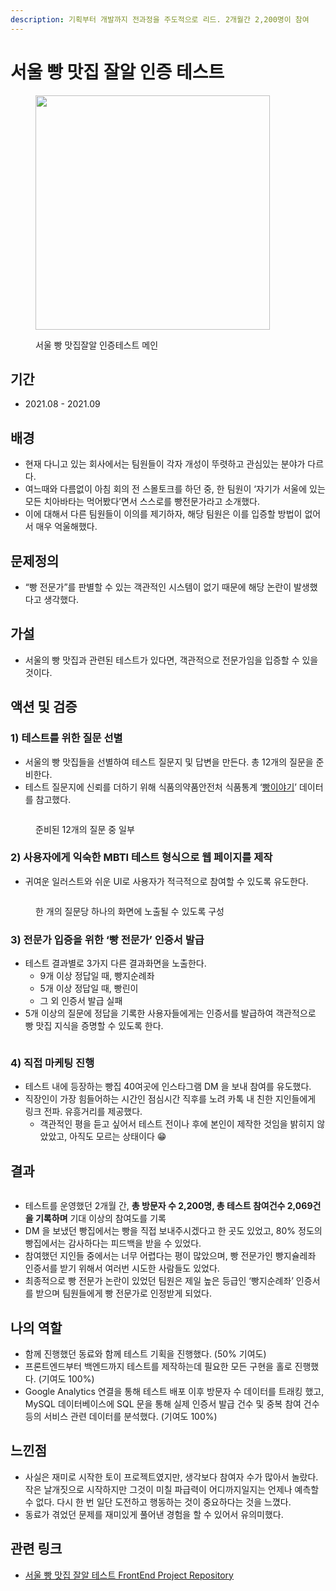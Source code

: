 ```yaml
---
description: 기획부터 개발까지 전과정을 주도적으로 리드. 2개월간 2,200명이 참여
---
```


# 서울 빵 맛집 잘알 인증 테스트

<figure><img src="../.gitbook/assets/image (129).png" alt="" width="375"><figcaption><p>서울 빵 맛집잘알 인증테스트 메인</p></figcaption></figure>

## 기간

* 2021.08 - 2021.09&#x20;

## 배경

* 현재 다니고 있는 회사에서는 팀원들이 각자 개성이 뚜렷하고 관심있는 분야가 다르다.
* 여느때와 다름없이 아침 회의 전 스몰토크를 하던 중, 한 팀원이 ‘자기가 서울에 있는 모든 치아바타는 먹어봤다’면서 스스로를 빵전문가라고 소개했다.
* 이에 대해서 다른 팀원들이 이의를 제기하자, 해당 팀원은 이를 입증할 방법이 없어서 매우 억울해했다.

## 문제정의

* “빵 전문가”를 판별할 수 있는 객관적인 시스템이 없기 때문에 해당 논란이 발생했다고 생각했다.

## 가설

* 서울의 빵 맛집과 관련된 테스트가 있다면, 객관적으로 전문가임을 입증할 수 있을 것이다.

## 액션 및 검증

### **1) 테스트를 위한 질문 선별**

* 서울의 빵 맛집들을 선별하여 테스트 질문지 및 답변을 만든다. 총 12개의 질문을 준비한다.&#x20;
* 테스트 질문지에 신뢰를 더하기 위해 식품의약품안전처 식품통계 ‘[빵이야기](https://www.mfds.go.kr/brd/m\_629/view.do?seq=13\&srchFr=\&srchTo=\&srchWord=\&srchTp=\&itm\_seq\_1=0\&itm\_seq\_2=0\&multi\_itm\_seq=0\&company\_cd=\&company\_nm=\&page=1)’ 데이터를 참고했다.

<figure><img src="../.gitbook/assets/image (139).png" alt=""><figcaption><p>준비된 12개의 질문 중 일부</p></figcaption></figure>

### **2) 사용자에게 익숙한 MBTI 테스트 형식으로 웹 페이지를 제작**

* 귀여운 일러스트와 쉬운 UI로 사용자가 적극적으로 참여할 수 있도록 유도한다.&#x20;

<figure><img src="../.gitbook/assets/image (120).png" alt=""><figcaption><p>한 개의 질문당 하나의 화면에 노출될 수 있도록 구성</p></figcaption></figure>

### **3) 전문가 입증을 위한 ‘빵 전문가’ 인증서 발급**

* 테스트 결과별로 3가지 다른 결과화면을 노출한다.
  * 9개 이상 정답일 때, 빵지순례좌
  * 5개 이상 정답일 때, 빵린이
  * 그 외 인증서 발급 실패
* 5개 이상의 질문에 정답을 기록한 사용자들에게는 인증서를 발급하여 객관적으로 빵 맛집 지식을 증명할 수 있도록 한다.

<figure><img src="../.gitbook/assets/image (137).png" alt=""><figcaption></figcaption></figure>

### **4) 직접 마케팅 진행**

* 테스트 내에 등장하는 빵집 40여곳에 인스타그램 DM 을 보내 참여를 유도했다.
* 직장인이 가장 힘들어하는 시간인 점심시간 직후를 노려 카톡 내 친한 지인들에게 링크 전파. 유흥거리를 제공했다.
  * 객관적인 평을 듣고 싶어서 테스트 전이나 후에 본인이 제작한 것임을 밝히지 않았았고, 아직도 모르는 상태이다 😁

## 결과

<figure><img src="../.gitbook/assets/image (114).png" alt=""><figcaption></figcaption></figure>

* 테스트를 운영했던 2개월 간, **총 방문자 수 2,200명, 총 테스트 참여건수 2,069건을 기록하며** 기대 이상의 참여도를 기록
* DM 을 보냈던 빵집에서는 빵을 직접 보내주시겠다고 한 곳도 있었고, 80% 정도의 빵집에서는 감사하다는 피드백을 받을 수 있었다.
* 참여했던 지인들 중에서는 너무 어렵다는 평이 많았으며, 빵 전문가인 빵지슐레좌 인증서를 받기 위해서 여러번 시도한 사람들도 있었다.
* 최종적으로 빵 전문가 논란이 있었던 팀원은 제일 높은 등급인 ‘빵지순례좌’ 인증서를 받으며 팀원들에게 빵 전문가로 인정받게 되었다.

## 나의 역할

* 함께 진행했던 동료와 함께 테스트 기획을 진행했다. (50% 기여도)
* 프론트엔드부터 백엔드까지 테스트를 제작하는데 필요한 모든 구현을 홀로 진행했다. (기여도 100%)
* Google Analytics 연결을 통해 테스트 배포 이후 방문자 수 데이터를 트래킹 했고, MySQL 데이터베이스에 SQL 문을 통해 실제 인증서 발급 건수 및 중복 참여 건수 등의 서비스 관련 데이터를 분석했다. (기여도 100%)

## 느낀점

* 사실은 재미로 시작한 토이 프로젝트였지만, 생각보다 참여자 수가 많아서 놀랐다. 작은 날개짓으로 시작하지만 그것이 미칠 파급력이 어디까지일지는 언제나 예측할 수 없다. 다시 한 번 일단 도전하고 행동하는 것이 중요하다는 것을 느꼈다.
* 동료가 겪었던 문제를 재미있게 풀어낸 경험을 할 수 있어서 유의미했다.

## 관련 링크

* [서울 빵 맛집 잘알 테스트 FrontEnd Project Repository](https://github.com/Miniminis/arirang-first-project-front)

